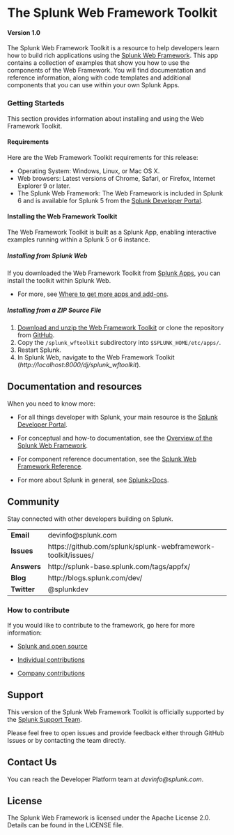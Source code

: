 # The Splunk Web Framework Toolkit

#### Version 1.0

The Splunk Web Framework Toolkit is a resource to help developers learn how to
build rich applications using the [Splunk Web Framework](http://dev.splunk.com/view/web-framework/SP-CAAAER6). 
This app contains a collection of examples that show you how to use the components of the
Web Framework. You will find documentation and reference information, along with
code templates and additional components that you can use within your own Splunk
Apps.

### Getting Starteds
This section provides information about installing and using the Web Framework Toolkit. 

#### Requirements
Here are the Web Framework Toolkit requirements for this release:

* Operating System: Windows, Linux, or Mac OS X.
* Web browsers: Latest versions of Chrome, Safari, or Firefox, Internet Explorer 9 or later. 
* The Splunk Web Framework: The Web Framework is included in Splunk 6 and is available for Splunk 5 from the 
[Splunk Developer Portal](http://dev.splunk.com/view/webframework-standalone/SP-CAAAEMA).

#### Installing the Web Framework Toolkit 
The Web Framework Toolkit is built as a Splunk App, enabling interactive examples running within a Splunk 5 or 6
 instance. 

##### Installing from Splunk Web
If you downloaded the Web Framework Toolkit from [Splunk Apps](http://apps.splunk.com), you can install the toolkit 
within Splunk Web. 

* For more, see [Where to get more apps and add-ons](http://docs.splunk.com/Documentation/Splunk/latest/Admin/Wheretogetmoreapps).

##### Installing from a ZIP Source File

1. [Download and unzip the Web Framework Toolkit](https://github.com/splunk/splunk-webframework-toolkit/archive/master.zip) 
or clone the repository from [GitHub](https://github.com/splunk). 
2. Copy the `/splunk_wftoolkit` subdirectory into `$SPLUNK_HOME/etc/apps/`. 
3. Restart Splunk.
4. In Splunk Web, navigate to the Web Framework Toolkit (*http://localhost:8000/dj/splunk_wftoolkit*).

## Documentation and resources

When you need to know more:

* For all things developer with Splunk, your main resource is the [Splunk Developer Portal](http://dev.splunk.com).

* For conceptual and how-to documentation, see the [Overview of the Splunk Web Framework](http://dev.splunk.com/view/web-framework/SP-CAAAER6).

* For component reference documentation, see the [Splunk Web Framework Reference](http://docs.splunk.com/Documentation/WebFramework).

* For more about Splunk in general, see [Splunk>Docs](http://docs.splunk.com/Documentation/Splunk).


## Community

Stay connected with other developers building on Splunk.

<table>
<tr>
<td><b>Email</b></td>
<td>devinfo@splunk.com</td>
</tr>

<tr>
<td><b>Issues</b>
<td>https://github.com/splunk/splunk-webframework-toolkit/issues/</td>
</tr>

<tr>
<td><b>Answers</b>
<td>http://splunk-base.splunk.com/tags/appfx/</td>
</tr>

<tr>
<td><b>Blog</b>
<td>http://blogs.splunk.com/dev/</td>
</tr>

<tr>
<td><b>Twitter</b>
<td>@splunkdev</td>
</tr>

</table>


### How to contribute

If you would like to contribute to the framework, go here for more information:

* [Splunk and open source](http://dev.splunk.com/view/opensource/SP-CAAAEDM)

* [Individual contributions](http://dev.splunk.com/goto/individualcontributions)

* [Company contributions](http://dev.splunk.com/view/companycontributions/SP-CAAAEDR)

## Support

This version of the Splunk Web Framework Toolkit is officially supported by the [Splunk Support Team](http://www.splunk.com/support).

Please feel free to open issues and provide feedback either through GitHub Issues or by contacting the team directly.

## Contact Us

You can reach the Developer Platform team at _devinfo@splunk.com_.

## License
The Splunk Web Framework is licensed under the Apache License 2.0. Details can be found in the LICENSE file.



